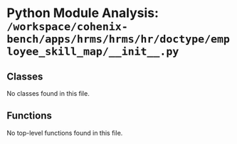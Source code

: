 # Python Module Analysis: `/workspace/cohenix-bench/apps/hrms/hrms/hr/doctype/employee_skill_map/__init__.py`

## Classes

No classes found in this file.


## Functions

No top-level functions found in this file.
